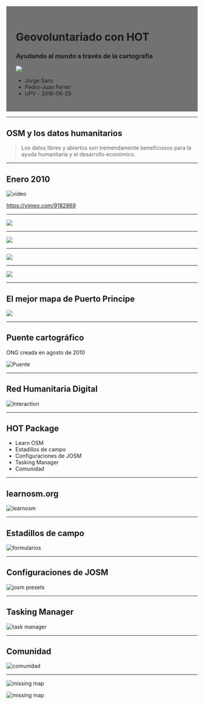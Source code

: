 <!-- .slide: data-background="resources/osm_background.png" -->

<div style="padding:25px;background-color:rgba(80, 80, 80, 0.8);">
<h1>Geovoluntariado con HOT</h1>

<h3>Ayudando al mundo a través de la cartografía</h3>

![](resources/logo_hot.png)

<ul>
  <li> Jorge Sanz </li>
  <li> Pedro-Juan Ferrer </li>
  <li> UPV - 2016-06-29 </li>
</ul>
</div>

---

## OSM y los datos humanitarios

> Los datos libres y abiertos son tremendamente beneficiosos para la ayuda
> humanitaria y el desarrollo económico.

___

## Enero 2010

![video](resources/haiti-video.png)<!-- .element style="width:70%" -->

https://vimeo.com/9182869
___

![](resources/haiti-01.png)
___

![](resources/haiti-02.png)
___

![](resources/haiti-03.png)
___

![](resources/haiti-04.png)
___

## El mejor mapa de Puerto Principe

![](resources/haiti-05.png)

---

## Puente cartográfico

ONG creada en agosto de 2010

![Puente](resources/osm_bridge.png)

___

## Red Humanitaria Digital

![Interaction](resources/osm_interaction.png)

---

## HOT Package

* Learn OSM
* Estadillos de campo
* Configuraciones de JOSM
* Tasking Manager
* Comunidad
___

## learnosm.org

![learnosm](resources/osm_learnosm.png)

___

## Estadillos de campo

![formularios](resources/osm_forms.png)

___

## Configuraciones de JOSM

![josm presets](resources/osm_josm.png)

___

## Tasking Manager

![task manager](resources/osm_tasking.png)

___

## Comunidad

![comunidad](resources/osm_community.png)

---

![missing map](resources/osm_missing.png)<!-- .element style="width:55%" -->

![missing map](resources/missing-maps.png)<!-- .element style="width:55%" -->
